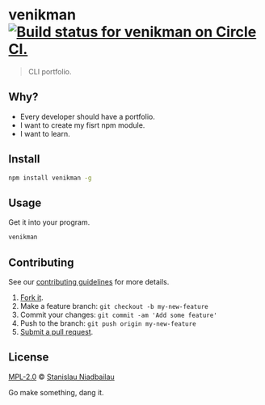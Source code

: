 # venikman [![Build status for venikman on Circle CI.](https://img.shields.io/circleci/project/venikman/venikman/master.svg "Circle Build Status")](https://circleci.com/gh/venikman/venikman "Venikman Builds")

> CLI portfolio.

## Why?

 - Every developer should have a portfolio.
 - I want to create my fisrt npm module.
 - I want to learn.

## Install

```sh
npm install venikman -g
```

## Usage

Get it into your program.

```sh
venikman
```

## Contributing

See our [contributing guidelines](https://github.com/venikman/venikman/blob/master/CONTRIBUTING.md "The guidelines for participating in this project.") for more details.

1. [Fork it](https://github.com/venikman/venikman/fork).
2. Make a feature branch: `git checkout -b my-new-feature`
3. Commit your changes: `git commit -am 'Add some feature'`
4. Push to the branch: `git push origin my-new-feature`
5. [Submit a pull request](https://github.com/venikman/venikman/compare "Submit code to this project for review.").

## License

[MPL-2.0](https://github.com/venikman/venikman/blob/master/LICENSE "The license for venikman.") © [Stanislau Niadbailau](http://nedbailov.com "Author of venikman.")

Go make something, dang it.
